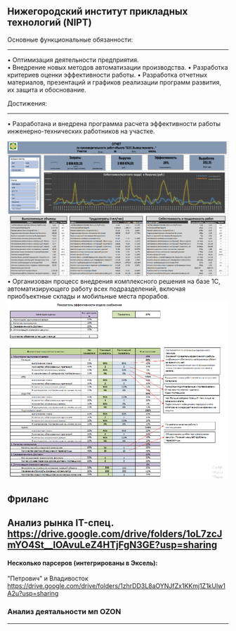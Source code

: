 ## Нижегородский институт прикладных технологий (NIPT)
Основные функциональные обязанности: 
- - - - - - - - - - - - - - - - - - - - - - - - - - - - - - - -
• Оптимизация деятельности предприятия.<br>
• Внедрение новых методов автоматизации производства.
• Разработка критериев оценки эффективности работы. 
• Разработка отчетных материалов, презентаций и графиков реализации программ развития, их защита и обоснование.

Достижения:
- - - - - - - - - - - - - - - - - - - - - - - - - - - - - - - -
• Разработана и внедрена программа расчета эффективности работы инженерно-технических работников на участке.

![Автоматизированный отчет](https://github.com/stavrtin/Portfolio/blob/main/img/Отчет%20выработки-41-00.png)
• Организован процесс внедрения комплексного решения на базе 1С, автоматизирующего работу всех подразделений, включая приобъектные склады и мобильные места прорабов.
![KPI_Снабжение](https://github.com/stavrtin/Portfolio/blob/main/img/KPI_Снабжение.png)
 
## Фриланс
Анализ рынка IT-спец.
https://drive.google.com/drive/folders/1oL7zcJmYO4St__lOAvuLeZ4HTjFgN3GE?usp=sharing
-------------------------------------------------------------------
#### Несколько парсеров (интегрированы в Эксель):

"Петрович" и Владивосток
https://drive.google.com/drive/folders/1zhrDD3L8aOYNJfZx1KKmj1Z1kUlw1A2u?usp=sharing

### Анализ деятальности мп OZON

----------------------------------------------------------------------

